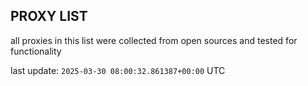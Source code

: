 ## PROXY LIST

all proxies in this list were collected from open sources and tested for functionality

last update: `2025-03-30 08:00:32.861387+00:00` UTC